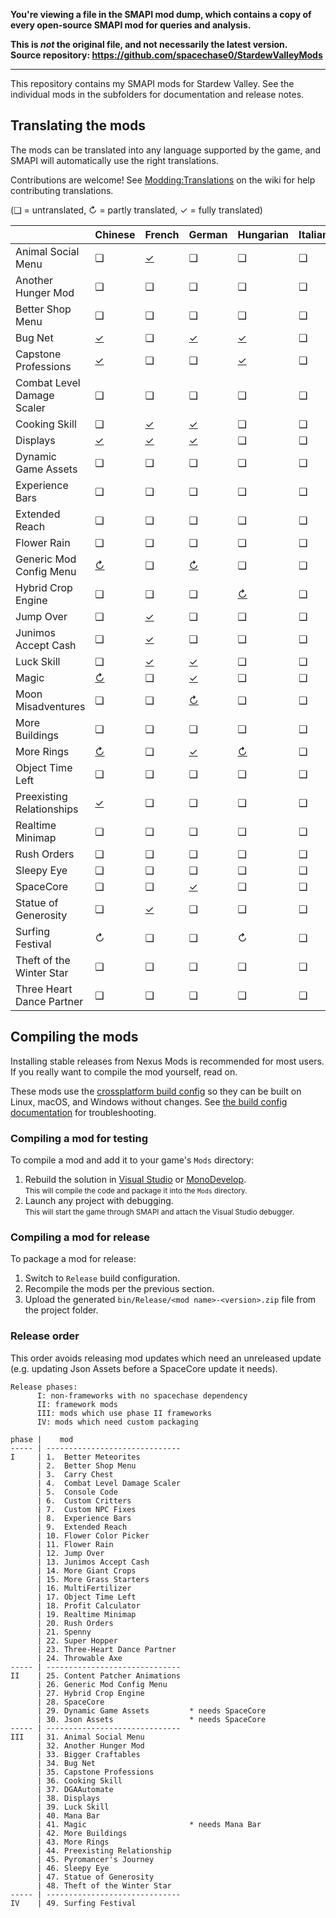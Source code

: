 **You're viewing a file in the SMAPI mod dump, which contains a copy of every open-source SMAPI mod
for queries and analysis.**

**This is _not_ the original file, and not necessarily the latest version.**  
**Source repository: https://github.com/spacechase0/StardewValleyMods**

----

This repository contains my SMAPI mods for Stardew Valley. See the individual mods in the
subfolders for documentation and release notes.

## Translating the mods
The mods can be translated into any language supported by the game, and SMAPI will automatically
use the right translations.

Contributions are welcome! See [Modding:Translations](https://stardewvalleywiki.com/Modding:Translations)
on the wiki for help contributing translations.

(❑ = untranslated, ↻ = partly translated, ✓ = fully translated)

&nbsp;                     | Chinese                                   | French                               | German                                 | Hungarian                             | Italian | Japanese | Korean                                    | [Polish]                               | Portuguese              | Russian                                | Spanish                                   | [Thai]                                    | Turkish | [Ukrainian]
-------------------------- | ----------------------------------------- | ------------------------------------ | -------------------------------------- | ------------------------------------- | ------- | -------- | ----------------------------------------- | -------------------------------------- | ----------------------- | -------------------------------------- | ----------------------------------------- | ----------------------------------------- | ------- | -----------
Animal Social Menu         | ❑                                         | [✓](AnimalSocialMenu/i18n/fr.json)   | ❑                                      | ❑                                     | ❑       | ❑        | [✓](AnimalSocialMenu/i18n/ko.json)        | ❑                                      | ❑                       | ❑                                      | [✓](AnimalSocialMenu/i18n/es.json)        | [✓](AnimalSocialMenu/i18n/th.json)        | ❑       | ❑
Another Hunger Mod         | ❑                                         | ❑                                    | ❑                                      | ❑                                     | ❑       | ❑        | [✓](AnotherHungerMod/i18n/ko.json)        | ❑                                      | ❑                       | ❑                                      | [✓](AnotherHungerMod/i18n/es.json)        | ❑                                         | ❑       | ❑
Better Shop Menu           | ❑                                         | ❑                                    | ❑                                      | ❑                                     | ❑       | ❑        | [✓](BetterShopMenu/i18n/ko.json)          | ❑                                      | ❑                       | ❑                                      | [✓](BetterShopMenu/i18n/es.json)          | [✓](BetterShopMenu/i18n/th.json)          | ❑       | ❑
Bug Net                    | [✓](BugNet/i18n/zh.json)                  | ❑                                    | [✓](BugNet/i18n/de.json)               | [✓](BugNet/i18n/hu.json)              | ❑       | ❑        | [✓](BugNet/i18n/ko.json)                  | ❑                                      | ❑                       | ❑                                      | [✓](BugNet/i18n/es.json)                  | [✓](BugNet/i18n/th.json)                  | ❑       | ❑
Capstone Professions       | [✓](CapstoneProfessions/i18n/zh.json)     | ❑                                    | ❑                                      | [✓](CapstoneProfessions/i18n/hu.json) | ❑       | ❑        | [✓](CapstoneProfessions/i18n/ko.json)     | ❑                                      | ❑                       | ❑                                      | [✓](CapstoneProfessions/i18n/es.json)     | [✓](CapstoneProfessions/i18n/th.json)     | ❑       | ❑
Combat Level Damage Scaler | ❑                                         | ❑                                    | ❑                                      | ❑                                     | ❑       | ❑        | [✓](CombatLevelDamageScaler/i18n/ko.json) | ❑                                      | ❑                       | ❑                                      | [✓](CombatLevelDamageScaler/i18n/es.json) | [✓](CombatLevelDamageScaler/i18n/th.json) | ❑       | ❑
Cooking Skill              | ❑                                         | [✓](CookingSkill/i18n/fr.json)       | [✓](CookingSkill/i18n/de.json)         | ❑                                     | ❑       | ❑        | [✓](CookingSkill/i18n/ko.json)            | ❑                                      | ❑                       | ❑                                      | [✓](CookingSkill/i18n/es.json)            | [✓](CookingSkill/i18n/th.json)            | ❑       | ❑
Displays                   | [✓](Displays/i18n/zh.json)                | [✓](Displays/i18n/fr.json)           | [✓](Displays/i18n/de.json)             | ❑                                     | ❑       | ❑        | [✓](Displays/i18n/ko.json)                | ❑                                      | ❑                       | ❑                                      | [✓](Displays/i18n/es.json)                | [✓](Displays/i18n/th.json)                | ❑       | ❑
Dynamic Game Assets        | ❑                                         | ❑                                    | ❑                                      | ❑                                     | ❑       | ❑        | [✓](DynamicGameAssets/i18n/ko.json)       | ❑                                      | ❑                       | ❑                                      | [✓](DynamicGameAssets/i18n/es.json)       | [✓](DynamicGameAssets/i18n/th.json)       | ❑       | [✓](DynamicGameAssets/i18n/uk.json)
Experience Bars            | ❑                                         | ❑                                    | ❑                                      | ❑                                     | ❑       | ❑        | [✓](ExperienceBars/i18n/ko.json)          | ❑                                      | ❑                       | ❑                                      | [✓](ExperienceBars/i18n/es.json)          | [✓](ExperienceBars/i18n/th.json)          | ❑       | ❑
Extended Reach             | ❑                                         | ❑                                    | ❑                                      | ❑                                     | ❑       | ❑        | ❑                                         | ❑                                      | ❑                       | ❑                                      | [✓](ExtendedReach/i18n/es.json)           | ❑                                         | ❑       | ❑
Flower Rain                | ❑                                         | ❑                                    | ❑                                      | ❑                                     | ❑       | ❑        | [✓](FlowerRain/i18n/ko.json)              | ❑                                      | ❑                       | ❑                                      | [✓](FlowerRain/i18n/es.json)              | ❑                                         | ❑       | ❑
Generic Mod Config Menu    | [↻](GenericModConfigMenu/i18n/zh.json)    | ❑                                    | [↻](GenericModConfigMenu/i18n/de.json) | ❑                                     | ❑       | ❑        | [↻](GenericModConfigMenu/i18n/ko.json)    | [✓](GenericModConfigMenu/i18n/pl.json) | ❑                       | [↻](GenericModConfigMenu/i18n/ru.json) | [✓](GenericModConfigMenu/i18n/es.json)    | [↻](GenericModConfigMenu/i18n/th.json)    | ❑       | [✓](GenericModConfigMenu/i18n/uk.json)
Hybrid Crop Engine         | ❑                                         | ❑                                    | ❑                                      | [↻](HybridCropEngine/i18n/hu.json)    | ❑       | ❑        | [↻](HybridCropEngine/i18n/ko.json)        | ❑                                      | ❑                       | ❑                                      | [✓](HybridCropEngine/i18n/es.json)        | [↻](HybridCropEngine/i18n/th.json)        | ❑       | ❑
Jump Over                  | ❑                                         | [✓](JumpOver/i18n/fr.json)           | ❑                                      | ❑                                     | ❑       | ❑        | [✓](JumpOver/i18n/ko.json)                | ❑                                      | ❑                       | ❑                                      | [✓](JumpOver/i18n/es.json)                | [✓](JumpOver/i18n/th.json)                | ❑       | ❑
Junimos Accept Cash        | ❑                                         | [✓](JunimosAcceptCash/i18n/fr.json)  | ❑                                      | ❑                                     | ❑       | ❑        | [✓](JunimosAcceptCash/i18n/ko.json)       | ❑                                      | ❑                       | ❑                                      | [✓](JunimosAcceptCash/i18n/es.json)       | [✓](JunimosAcceptCash/i18n/th.json)       | ❑       | ❑
Luck Skill                 | ❑                                         | [✓](LuckSkill/i18n/fr.json)          | [✓](LuckSkill/i18n/de.json)            | ❑                                     | ❑       | ❑        | [✓](LuckSkill/i18n/ko.json)               | ❑                                      | ❑                       | ❑                                      | [✓](LuckSkill/i18n/es.json)               | ❑                                         | ❑       | ❑
Magic                      | [↻](Magic/i18n/zh.json)                   | ❑                                    | [✓](Magic/i18n/de.json)                | ❑                                     | ❑       | ❑        | [↻](Magic/i18n/ko.json)                   | ❑                                      | [↻](Magic/i18n/pt.json) | [↻](Magic/i18n/ru.json)                | [✓](Magic/i18n/es.json)                   | ❑                                         | ❑       | ❑
Moon Misadventures         | ❑                                         | ❑                                    | [↻](MoonMisadventures/i18n/de.json)    | ❑                                     | ❑       | ❑        | ❑                                         | ❑                                      | ❑                       | ❑                                      | [↻](MoonMisadventures/i18n/es.json)       | ❑                                         | ❑       | ❑
More Buildings             | ❑                                         | ❑                                    | ❑                                      | ❑                                     | ❑       | ❑        | [✓](MoreBuildings/i18n/ko.json)           | ❑                                      | ❑                       | ❑                                      | [✓](MoreBuildings/i18n/es.json)           | [✓](MoreBuildings/i18n/th.json)           | ❑       | ❑
More Rings                 | [↻](MoreRings/i18n/zh.json)               | ❑                                    | [✓](MoreRings/i18n/de.json)            | [↻](MoreRings/i18n/hu.json)           | ❑       | ❑        | [✓](MoreRings/i18n/ko.json)               | ❑                                      | ❑                       | ❑                                      | [✓](MoreRings/i18n/es.json)               | ❑                                         | ❑       | ❑
Object Time Left           | ❑                                         | ❑                                    | ❑                                      | ❑                                     | ❑       | ❑        | [✓](ObjectTimeLeft/i18n/ko.json)          | ❑                                      | ❑                       | ❑                                      | [✓](ObjectTimeLeft/i18n/es.json)          | [✓](ObjectTimeLeft/i18n/th.json)          | ❑       | ❑
Preexisting Relationships  | [✓](PreexistingRelationship/i18n/zh.json) | ❑                                    | ❑                                      | ❑                                     | ❑       | ❑        | [✓](PreexistingRelationship/i18n/ko.json) | ❑                                      | ❑                       | ❑                                      | [✓](PreexistingRelationship/i18n/es.json) | [✓](PreexistingRelationship/i18n/th.json) | ❑       | ❑
Realtime Minimap           | ❑                                         | ❑                                    | ❑                                      | ❑                                     | ❑       | ❑        | [✓](RealtimeMinimap/i18n/ko.json)         | ❑                                      | ❑                       | ❑                                      | [✓](RealtimeMinimap/i18n/es.json)         | ❑                                         | ❑       | ❑
Rush Orders                | ❑                                         | ❑                                    | ❑                                      | ❑                                     | ❑       | ❑        | [✓](RushOrders/i18n/ko.json)              | ❑                                      | ❑                       | ❑                                      | [✓](RushOrders/i18n/es.json)              | ❑                                         | ❑       | ❑
Sleepy Eye                 | ❑                                         | ❑                                    | ❑                                      | ❑                                     | ❑       | ❑        | [✓](SleepyEye/i18n/ko.json)               | ❑                                      | ❑                       | ❑                                      | [✓](SleepyEye/i18n/es.json)               | [✓](SleepyEye/i18n/th.json)               | ❑       | ❑
SpaceCore                  | ❑                                         | ❑                                    | [✓](SpaceCore/i18n/de.json)            | ❑                                     | ❑       | ❑        | [✓](SpaceCore/i18n/ko.json)               | ❑                                      | ❑                       | ❑                                      | [✓](SpaceCore/i18n/es.json)               | ❑                                         | ❑       | ❑
Statue of Generosity       | ❑                                         | [✓](StatueOfGenerosity/i18n/fr.json) | ❑                                      | ❑                                     | ❑       | ❑        | [✓](StatueOfGenerosity/i18n/ko.json)      | ❑                                      | ❑                       | ❑                                      | [✓](StatueOfGenerosity/i18n/es.json)      | [✓](StatueOfGenerosity/i18n/th.json)      | ❑       | [✓](StatueOfGenerosity/i18n/uk.json)
Surfing Festival           | ↻                                         | ❑                                    | ❑                                      | ↻                                     | ❑       | ❑        | ✓                                         | ❑                                      | ↻                       | ↻                                      | ✓                                         | ❑                                         | ❑       | ❑
Theft of the Winter Star   | ❑                                         | ❑                                    | ❑                                      | ❑                                     | ❑       | ❑        | [✓](TheftOfTheWinterStar/i18n/ko.json)    | ❑                                      | ❑                       | ❑                                      | [✓](TheftOfTheWinterStar/i18n/es.json)    | ❑                                         | ❑       | ❑
Three Heart Dance Partner  | ❑                                         | ❑                                    | ❑                                      | ❑                                     | ❑       | ❑        | ❑                                         | ❑                                      | ❑                       | ❑                                      | [✓](ThreeHeartDancePartner/i18n/es.json)  | ❑                                         | ❑       | ❑

[Polish]: https://www.nexusmods.com/stardewvalley/mods/3616
[Thai]: https://www.nexusmods.com/stardewvalley/mods/7052
[Ukrainian]: https://www.nexusmods.com/stardewvalley/mods/8427


## Compiling the mods
Installing stable releases from Nexus Mods is recommended for most users. If you really want to
compile the mod yourself, read on.

These mods use the [crossplatform build config](https://www.nuget.org/packages/Pathoschild.Stardew.ModBuildConfig)
so they can be built on Linux, macOS, and Windows without changes. See [the build config documentation](https://www.nuget.org/packages/Pathoschild.Stardew.ModBuildConfig)
for troubleshooting.

### Compiling a mod for testing
To compile a mod and add it to your game's `Mods` directory:

1. Rebuild the solution in [Visual Studio](https://www.visualstudio.com/vs/community/) or [MonoDevelop](http://www.monodevelop.com/).  
   <small>This will compile the code and package it into the `Mods` directory.</small>
2. Launch any project with debugging.  
   <small>This will start the game through SMAPI and attach the Visual Studio debugger.</small>

### Compiling a mod for release
To package a mod for release:

1. Switch to `Release` build configuration.
2. Recompile the mods per the previous section.
3. Upload the generated `bin/Release/<mod name>-<version>.zip` file from the project folder.

### Release order
This order avoids releasing mod updates which need an unreleased update (e.g. updating Json Assets
before a SpaceCore update it needs).

```
Release phases:
      I: non-frameworks with no spacechase dependency
      II: framework mods
      III: mods which use phase II frameworks
      IV: mods which need custom packaging

phase |    mod
----- | ------------------------------
I     | 1.  Better Meteorites
      | 2.  Better Shop Menu
      | 3.  Carry Chest
      | 4.  Combat Level Damage Scaler
      | 5.  Console Code
      | 6.  Custom Critters
      | 7.  Custom NPC Fixes
      | 8.  Experience Bars
      | 9.  Extended Reach
      | 10. Flower Color Picker
      | 11. Flower Rain
      | 12. Jump Over
      | 13. Junimos Accept Cash
      | 14. More Giant Crops
      | 15. More Grass Starters
      | 16. MultiFertilizer
      | 17. Object Time Left
      | 18. Profit Calculator
      | 19. Realtime Minimap
      | 20. Rush Orders
      | 21. Spenny
      | 22. Super Hopper
      | 23. Three-Heart Dance Partner
      | 24. Throwable Axe
----- | ------------------------------
II    | 25. Content Patcher Animations
      | 26. Generic Mod Config Menu
      | 27. Hybrid Crop Engine
      | 28. SpaceCore
      | 29. Dynamic Game Assets         * needs SpaceCore
      | 30. Json Assets                 * needs SpaceCore
----- | ------------------------------
III   | 31. Animal Social Menu
      | 32. Another Hunger Mod
      | 33. Bigger Craftables
      | 34. Bug Net
      | 35. Capstone Professions
      | 36. Cooking Skill
      | 37. DGAAutomate
      | 38. Displays
      | 39. Luck Skill
      | 40. Mana Bar
      | 41. Magic                       * needs Mana Bar
      | 42. More Buildings
      | 43. More Rings
      | 44. Preexisting Relationship
      | 45. Pyromancer's Journey
      | 46. Sleepy Eye
      | 47. Statue of Generosity
      | 48. Theft of the Winter Star
----- | ------------------------------
IV    | 49. Surfing Festival
```
